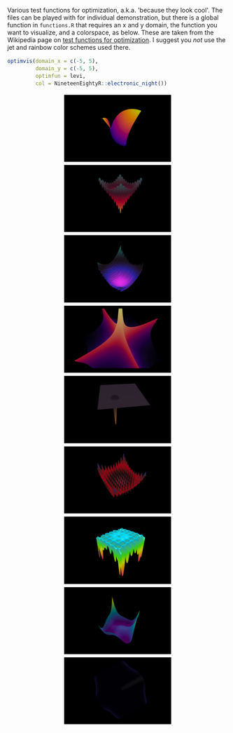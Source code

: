 

Various test functions for optimization, a.k.a. 'because they look cool'.  The files can be played with for individual demonstration, but there is a global function in `functions.R` that requires an x and y domain, the function you want to visualize, and a colorspace, as below.  These are taken from the Wikipedia page on [test functions for optimization](https://en.wikipedia.org/wiki/Test_functions_for_optimization).  I suggest you *not* use the jet and rainbow color schemes used there.

```r
optimvis(domain_x = c(-5, 5), 
         domain_y = c(-5, 5), 
         optimfun = levi, 
         col = NineteenEightyR::electronic_night())
```


<img src="bukin.png" style="display:block; margin: 0 auto;" width=50%>
<img src="ackley.png" style="display:block; margin: 0 auto;" width=50%>
<img src="levi.png" style="display:block; margin: 0 auto;" width=50%>
<img src="cross.png" style="display:block; margin: 0 auto;" width=50%>
<img src="blackhole.png" style="display:block; margin: 0 auto;" width=50%>
<img src="rastrigin.png" style="display:block; margin: 0 auto;" width=50%>
<img src="holder.png" style="display:block; margin: 0 auto;" width=50%>
<img src="himmelblau.png" style="display:block; margin: 0 auto;" width=50%>
<img src="beale.png" style="display:block; margin: 0 auto;" width=50%>
